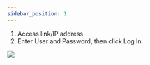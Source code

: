 ```yaml
---
sidebar_position: 1
---
```


1.  Access link/IP address
2.  Enter User and Password, then click Log In.

![](/img/bigaction/images/en//image56.png)
